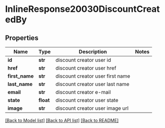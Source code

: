 # InlineResponse20030DiscountCreatedBy

## Properties
Name | Type | Description | Notes
------------ | ------------- | ------------- | -------------
**id** | **str** | discount creator user id | 
**href** | **str** | discount creator user href | 
**first_name** | **str** | discount creator user first name | 
**last_name** | **str** | discount creator user last name | 
**email** | **str** | discount creator e-mail | 
**state** | **float** | discount creator user state | 
**image** | **str** | discount creator user image url | 

[[Back to Model list]](../README.md#documentation-for-models) [[Back to API list]](../README.md#documentation-for-api-endpoints) [[Back to README]](../README.md)


